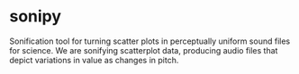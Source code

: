 # sonipy
Sonification tool for turning scatter plots in perceptually uniform sound files for science. We are sonifying scatterplot data, producing audio files that depict variations in value as changes in pitch.
